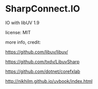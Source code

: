 # SharpConnect.IO
IO with libUV 1.9

license: MIT

more info, credit:

https://github.com/libuv/libuv/

https://github.com/txdv/LibuvSharp

https://github.com/dotnet/corefxlab

http://nikhilm.github.io/uvbook/index.html


